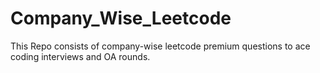 # Company_Wise_Leetcode
This Repo consists of company-wise leetcode premium questions to ace coding interviews and OA rounds.
